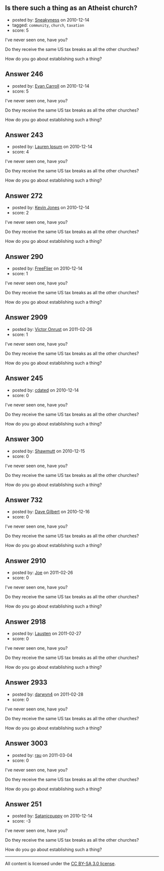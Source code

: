 ## Is there such a thing as an Atheist church?

- posted by: [Sneakyness](https://stackexchange.com/users/-1/170-sneakyness) on 2010-12-14
- tagged: `community`, `church`, `taxation`
- score: 5

I've never seen one, have you? 

Do they receive the same US tax breaks as all the other churches?

How do you go about establishing such a thing?


## Answer 246

- posted by: [Evan Carroll](https://stackexchange.com/users/-1/5-evan-carroll) on 2010-12-14
- score: 5

I've never seen one, have you? 

Do they receive the same US tax breaks as all the other churches?

How do you go about establishing such a thing?


## Answer 243

- posted by: [Lauren Ipsum](https://stackexchange.com/users/-1/71-lauren-ipsum) on 2010-12-14
- score: 4

I've never seen one, have you? 

Do they receive the same US tax breaks as all the other churches?

How do you go about establishing such a thing?


## Answer 272

- posted by: [Kevin Jones](https://stackexchange.com/users/-1/186-kevin-jones) on 2010-12-14
- score: 2

I've never seen one, have you? 

Do they receive the same US tax breaks as all the other churches?

How do you go about establishing such a thing?


## Answer 290

- posted by: [FreeFlier](https://stackexchange.com/users/-1/140-freeflier) on 2010-12-14
- score: 1

I've never seen one, have you? 

Do they receive the same US tax breaks as all the other churches?

How do you go about establishing such a thing?


## Answer 2909

- posted by: [Victor Onrust](https://stackexchange.com/users/-1/1155-victor-onrust) on 2011-02-26
- score: 1

I've never seen one, have you? 

Do they receive the same US tax breaks as all the other churches?

How do you go about establishing such a thing?


## Answer 245

- posted by: [cdated](https://stackexchange.com/users/-1/74-cdated) on 2010-12-14
- score: 0

I've never seen one, have you? 

Do they receive the same US tax breaks as all the other churches?

How do you go about establishing such a thing?


## Answer 300

- posted by: [Shawmutt](https://stackexchange.com/users/-1/188-shawmutt) on 2010-12-15
- score: 0

I've never seen one, have you? 

Do they receive the same US tax breaks as all the other churches?

How do you go about establishing such a thing?


## Answer 732

- posted by: [Dave Gilbert](https://stackexchange.com/users/-1/238-dave-gilbert) on 2010-12-16
- score: 0

I've never seen one, have you? 

Do they receive the same US tax breaks as all the other churches?

How do you go about establishing such a thing?


## Answer 2910

- posted by: [Joe](https://stackexchange.com/users/-1/1064-joe) on 2011-02-26
- score: 0

I've never seen one, have you? 

Do they receive the same US tax breaks as all the other churches?

How do you go about establishing such a thing?


## Answer 2918

- posted by: [Lausten](https://stackexchange.com/users/-1/584-lausten) on 2011-02-27
- score: 0

I've never seen one, have you? 

Do they receive the same US tax breaks as all the other churches?

How do you go about establishing such a thing?


## Answer 2933

- posted by: [darwyn4](https://stackexchange.com/users/-1/1161-darwyn4) on 2011-02-28
- score: 0

I've never seen one, have you? 

Do they receive the same US tax breaks as all the other churches?

How do you go about establishing such a thing?


## Answer 3003

- posted by: [rau](https://stackexchange.com/users/-1/1198-rau) on 2011-03-04
- score: 0

I've never seen one, have you? 

Do they receive the same US tax breaks as all the other churches?

How do you go about establishing such a thing?


## Answer 251

- posted by: [Satanicpuppy](https://stackexchange.com/users/-1/169-satanicpuppy) on 2010-12-14
- score: -3

I've never seen one, have you? 

Do they receive the same US tax breaks as all the other churches?

How do you go about establishing such a thing?



---

All content is licensed under the [CC BY-SA 3.0 license](https://creativecommons.org/licenses/by-sa/3.0/).

